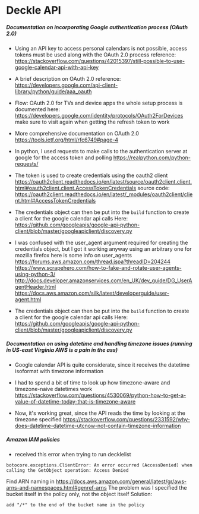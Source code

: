# Deckle API 

##### Documentation on incorporating Google authentication process (OAuth 2.0)


* Using an API key to access personal calendars is not possible, access tokens must be used along with the OAuth 2.0 process
        reference: https://stackoverflow.com/questions/42015397/still-possible-to-use-google-calendar-api-with-api-key
* A brief description on OAuth 2.0
        reference: https://developers.google.com/api-client-library/python/guide/aaa_oauth
* Flow: OAuth 2.0 for TVs and device apps
        the whole setup process is documented here: https://developers.google.com/identity/protocols/OAuth2ForDevices
        make sure to visit again when getting the refresh token to work

* More comprehensive documentation on OAuth 2.0
        https://tools.ietf.org/html/rfc6749#page-4



* In python, I used requests to make calls to the authentication server at google for the access token and polling
        https://realpython.com/python-requests/

* The token is used to create credentials using the oauth2 client
        https://oauth2client.readthedocs.io/en/latest/source/oauth2client.client.html#oauth2client.client.AccessTokenCredentials
        source code: https://oauth2client.readthedocs.io/en/latest/_modules/oauth2client/client.html#AccessTokenCredentials

* The credentials object can then be put into the `build` function to create a client for the google calendar api calls
        Here: https://github.com/googleapis/google-api-python-client/blob/master/googleapiclient/discovery.py
        
        
* I was confused with the user_agent argument required for creating the credentials object, but I got it working anyway using an arbitrary one for mozilla firefox
  here is some info on user_agents
        https://forums.aws.amazon.com/thread.jspa?threadID=204244
        https://www.scrapehero.com/how-to-fake-and-rotate-user-agents-using-python-3/
        http://docs.developer.amazonservices.com/en_UK/dev_guide/DG_UserAgentHeader.html
        https://docs.aws.amazon.com/silk/latest/developerguide/user-agent.html
        
        
* The credentials object can then be put into the `build` function to create a client for the google calendar api calls
        Here: https://github.com/googleapis/google-api-python-client/blob/master/googleapiclient/discovery.py
        
        
 ##### Documentation on using datetime and handling timezone issues (running in US-east Virginia AWS is a pain in the ass)
 
 * Google calendar API is quite considerate, since it receives the datetime isoformat with timezone information
 
 * I had to spend a bit of time to look up how timezone-aware and timezone-naive datetimes work
        https://stackoverflow.com/questions/4530069/python-how-to-get-a-value-of-datetime-today-that-is-timezone-aware
 * Now, it's working great, since the API reads the time by looking at the timezone specified
        https://stackoverflow.com/questions/2331592/why-does-datetime-datetime-utcnow-not-contain-timezone-information
        
 ##### Amazon IAM policies
 * received this error when trying to run decklelist
 ```
 botocore.exceptions.ClientError: An error occurred (AccessDenied) when calling the GetObject operation: Access Denied
 ```
 Find ARN naming in https://docs.aws.amazon.com/general/latest/gr/aws-arns-and-namespaces.html#genref-arns
 The problem was I specified the bucket itself in the policy only, not the object itself
 Solution: 
 ```
 add "/*" to the end of the bucket name in the policy
 ```
